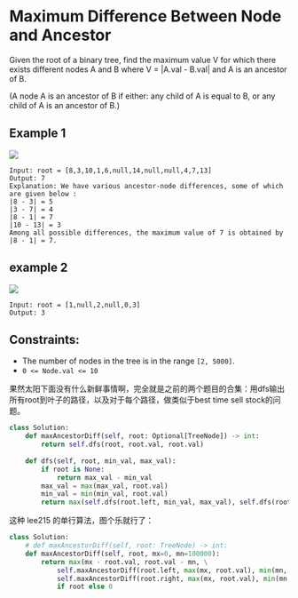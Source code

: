 # Maximum Difference Between Node and Ancestor

Given the root of a binary tree, find the maximum value V for which there exists different nodes A and B where V = |A.val - B.val| and A is an ancestor of B.

(A node A is an ancestor of B if either: any child of A is equal to B, or any child of A is an ancestor of B.)

## Example 1

![](https://assets.leetcode.com/uploads/2020/11/09/tmp-tree.jpg)

```text
Input: root = [8,3,10,1,6,null,14,null,null,4,7,13]
Output: 7
Explanation: We have various ancestor-node differences, some of which are given below :
|8 - 3| = 5
|3 - 7| = 4
|8 - 1| = 7
|10 - 13| = 3
Among all possible differences, the maximum value of 7 is obtained by |8 - 1| = 7.
```

## example 2

![](https://assets.leetcode.com/uploads/2020/11/09/tmp-tree-1.jpg)

```text
Input: root = [1,null,2,null,0,3]
Output: 3
```

## Constraints:

- The number of nodes in the tree is in the range `[2, 5000]`.
- `0 <= Node.val <= 10`

果然太阳下面没有什么新鲜事情啊，完全就是之前的两个题目的合集：用dfs输出所有root到叶子的路径，以及对于每个路径，做类似于best time sell stock的问题。

```python
class Solution:
    def maxAncestorDiff(self, root: Optional[TreeNode]) -> int:
        return self.dfs(root, root.val, root.val)
    
    def dfs(self, root, min_val, max_val):
        if root is None:
            return max_val - min_val
        max_val = max(max_val, root.val)
        min_val = min(min_val, root.val)
        return max(self.dfs(root.left, min_val, max_val), self.dfs(root.right, min_val, max_val))
```

这种 lee215 的单行算法，图个乐就行了：

```python
class Solution:
    # def maxAncestorDiff(self, root: TreeNode) -> int:
    def maxAncestorDiff(self, root, mx=0, mn=100000):
        return max(mx - root.val, root.val - mn, \
            self.maxAncestorDiff(root.left, max(mx, root.val), min(mn, root.val)), \
            self.maxAncestorDiff(root.right, max(mx, root.val), min(mn, root.val))) \
            if root else 0
```
